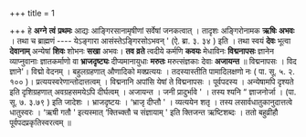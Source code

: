 +++
title = 1

+++
हे **अग्ने** **त्वं** **प्रथमः** आद्यः आङ्गिरसानामृषीणां सर्वेषां जनकत्वात् । तादृशः अङ्गिरोनामक **ऋषिः** **अभवः** । तथा च ब्राह्मणं ---- येऽङ्गारा आसंस्तेऽङ्गिरसोऽभवन् ' (ऐ. ब्रा. ३. ३४ ) इति । तथा स्वयं **देवः** भूत्वा **देवानाम्** अन्येषां **शिवः** शोभनः **सखा** अभवः। **तव** **व्रते** त्वदीये कर्मणि **कवयः** मेधाविनः **विद्मनापसः** ज्ञानेन व्याप्नुवानाः ज्ञातकर्माणो वा **भ्राजदृष्ट्यः** दीप्यमानायुधाः **मरुतः** मरुत्संज्ञकाः देवाः **अजायन्त** ॥ विद्मनापसः । विद ज्ञाने'। विद्मो वेदनम् । बहुलग्रहणात् औणादिको मक्प्रत्ययः । तदस्यास्तीति पामादिलक्षणो नः ( पा. सू. ५. २. १०० )। प्रत्ययस्वरेणान्तोदात्तत्वम् । विद्मनानि अपांसि येषां ते विद्मनापसः । पूर्वपदस्य । अन्येषामपि दृश्यते इति दृशिग्रहणात् अवग्रहसमयेऽपि दीर्घत्वम् । अजायन्त । जनी प्रादुर्भावे ' । तस्य श्यनि “ ज्ञाजनोर्जा । (पा. सू. ७. ३.७९ ) इति जादेशः । भ्राजदृष्टयः । ‘भ्राजृ दीप्तौ ' । व्यत्ययेन शतृ । तस्य लसार्वधातुकानुदात्तत्वे धातुस्वरः । ‘ऋषी गतौ ' इत्यस्मात् ‘क्तिच्क्तौ च संज्ञायाम् ' इति क्तिजन्त ऋष्टिशब्दः । ततो बहुव्रीहौ पूर्वपदप्रकृतिस्वरत्वम् ॥